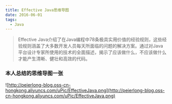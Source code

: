 ```yaml
---
title: Effective Java思维导图
date: 2016-06-01
tags:
  - Java
---
```


> Effective Java介绍了在Java编程中78条极具实用价值的经验规则，这些经验规则涵盖了大多数开发人员每天所面临的问题的解决方案。通过对Java平台设计专家所使用的技术的全面描述，揭示了应该做什么，不应该做什么才能产生清晰、健壮和高效的代码。

### 本人总结的思维导图一张

![http://peierlong-blog.oss-cn-hongkong.aliyuncs.com/uPic/EffectiveJava.png](http://peierlong-blog.oss-cn-hongkong.aliyuncs.com/uPic/EffectiveJava.png)
